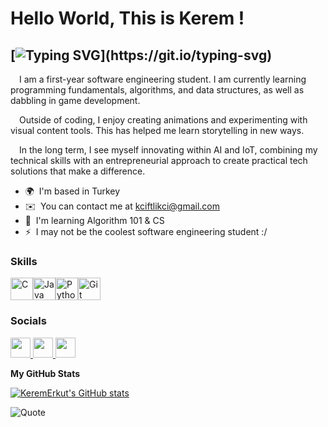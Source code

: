 Hello World, This is Kerem !
============================

[![Typing SVG](https://readme-typing-svg.demolab.com?font=Fira+Code&size=17&duration=3000&pause=2000&color=59CFF7&width=435&lines=The+coolest+software+engineering+student.)](https://git.io/typing-svg)
----------------------------------------

  &emsp;I am a first-year software engineering student. I am currently learning programming fundamentals, algorithms, and data structures, as well as dabbling in game development. 
  
  &emsp;Outside of coding, I enjoy creating animations and experimenting with visual content tools. This has helped me learn storytelling in new ways. 
  
  &emsp;In the long term, I see myself innovating within AI and IoT, combining my technical skills with an entrepreneurial approach to create practical tech solutions that make a difference.

* 🌍  I'm based in Turkey
* ✉️  You can contact me at [kciftlikci@gmail.com](mailto:kciftlikci@gmail.com)
* 🧠  I'm learning Algorithm 101 & CS
* ⚡  I may not be the coolest software engineering student  :/

### Skills


<p align="left">
<a href="https://docs.microsoft.com/en-us/cpp/?view=msvc-170" target="_blank" rel="noreferrer"><img src="https://raw.githubusercontent.com/danielcranney/readme-generator/main/public/icons/skills/c-colored.svg" width="36" height="36" alt="C" /></a><a href="https://www.oracle.com/java/" target="_blank" rel="noreferrer"><img src="https://raw.githubusercontent.com/danielcranney/readme-generator/main/public/icons/skills/java-colored.svg" width="36" height="36" alt="Java" /></a><a href="https://www.python.org/" target="_blank" rel="noreferrer"><img src="https://raw.githubusercontent.com/danielcranney/readme-generator/main/public/icons/skills/python-colored.svg" width="36" height="36" alt="Python" /></a><a href="https://git-scm.com/" target="_blank" rel="noreferrer"><img src="https://raw.githubusercontent.com/danielcranney/readme-generator/main/public/icons/skills/git-colored.svg" width="36" height="36" alt="Git" /></a>
</p>


### Socials

<p align="left"> <a href="https://www.github.com/KeremErkut" target="_blank" rel="noreferrer"> <picture> <source media="(prefers-color-scheme: dark)" srcset="https://raw.githubusercontent.com/danielcranney/readme-generator/main/public/icons/socials/github-dark.svg" /> <source media="(prefers-color-scheme: light)" srcset="https://raw.githubusercontent.com/danielcranney/readme-generator/main/public/icons/socials/github.svg" /> <img src="https://raw.githubusercontent.com/danielcranney/readme-generator/main/public/icons/socials/github.svg" width="32" height="32" /> </picture> </a> <a href="https://www.linkedin.com/in/kerem-erkut-çiftlikçi-150345329/" target="_blank" rel="noreferrer"> <picture> <source media="(prefers-color-scheme: dark)" srcset="https://raw.githubusercontent.com/danielcranney/readme-generator/main/public/icons/socials/linkedin-dark.svg" /> <source media="(prefers-color-scheme: light)" srcset="https://raw.githubusercontent.com/danielcranney/readme-generator/main/public/icons/socials/linkedin.svg" /> <img src="https://raw.githubusercontent.com/danielcranney/readme-generator/main/public/icons/socials/linkedin.svg" width="32" height="32" /> </picture> </a> <a href="https://www.youtube.com/@keremerkut8100" target="_blank" rel="noreferrer"> <picture> <source media="(prefers-color-scheme: dark)" srcset="https://raw.githubusercontent.com/danielcranney/readme-generator/main/public/icons/socials/youtube-dark.svg" /> <source media="(prefers-color-scheme: light)" srcset="https://raw.githubusercontent.com/danielcranney/readme-generator/main/public/icons/socials/youtube.svg" /> <img src="https://raw.githubusercontent.com/danielcranney/readme-generator/main/public/icons/socials/youtube.svg" width="32" height="32" /> </picture> </a></p>



<b>My GitHub Stats</b>

<a href="http://www.github.com/KeremErkut"><img src="https://github-readme-stats.vercel.app/api?username=KeremErkut&show_icons=true&hide=&count_private=true&title_color=3382ed&text_color=ffffff&icon_color=0891b2&bg_color=1c1917&hide_border=true&show_icons=true" alt="KeremErkut's GitHub stats" /></a>

![Quote](https://github-readme-quotes-bay.vercel.app/quote?theme=dark&layout=default)


